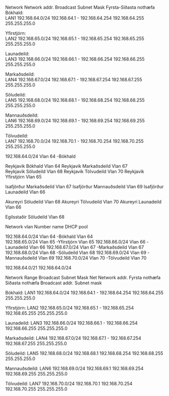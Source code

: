 			
		  	
			
			
 Network	Network addr.	Broadcast	Subnet Mask
	Fyrsta-Síðasta nothæfa		
Bókhald:			
LAN1 192.168.64.0/24    	192.168.64.1 - 192.168.64.254	  192.168.64.255   	 255.255.255.0
			
			
Yfirstjórn:			
LAN2 192.168.65.0/24   	192.168.65.1 - 192.168.65.254     	192.168.65.255   	255.255.255.0
			
			
Launadeild:			
LAN3 192.168.66.0/24        	 192.168.66.1 - 192.168.66.254	  192.168.66.255 	255.255.255.0
			
			
Markaðsdeild:			
LAN4 192.168.67.0/24   	 192.168.67.1 - 192.168.67.254     	 192.168.67.255  	 255.255.255.0
			
			
Söludeild:			
LAN5 192.168.68.0/24	192.168.68.1 - 192.168.68.254	192.168.68.255	  255.255.255.0
			
			
Mannauðsdeild:			
LAN6 192.168.69.0/24	192.168.69.1 - 192.168.69.254	192.168.69.255	 255.255.255.0
			
			
Tölvudeild:			
LAN7 192.168.70.0/24	192.168.70.1 - 192.168.70.254	192.168.70.255	     255.255.255.0





192.168.64.0/24	   Vlan 64 -Bókhald	  


Reykjavik Bókhald	     Vlan 64
Reykjavik Markaðsdeild   Vlan 67					
Reykjavik Söludeild	 	 Vlan 68
Reykjavik Tölvudeild	 Vlan 70
Reykjavik Yfirstjórn	 Vlan 65

Isafjörður Markaðsdeild	 Vlan 67
Isafjörður Mannauðsdeild Vlan 69
Isafjörður Launadeild	 Vlan 66

Akureyri Söludeild	     Vlan 68
Akureyri Tölvudeild	     Vlan 70
Akureyri Launadeild	     Vlan 66

Egilsstaðir Söludeild	 Vlan 68




Network		   vlan Number name	DHCP pool 				 
							
192.168.64.0/24	   Vlan 64 -Bókhald	  Vlan 64	  	
192.168.65.0/24	   Vlan 65 -Yfirstjórn	  Vlan 65 
192.168.66.0/24	   Vlan 66 -Launadeild	  Vlan 66
192.168.67.0/24	   Vlan 67 -Markaðsdeild  Vlan 67
192.168.68.0/24	   Vlan 68 -Söludeild	  Vlan 68
192.168.69.0/24	   Vlan 69 -Mannauðsdeild Vlan 69
192.168.70.0/24	   Vlan 70 -Tölvudeild	  Vlan 70


192.168.64.0/21
192.168.64.0/24 



 Network		  		Range			Broadcast	Subnet Mask
Net	Network addr.	Fyrsta nothæfa	Síðasta nothæfa	     Broadcast addr.	Subnet mask

		
				
Bókhald:
LAN1 192.168.64.0/24    192.168.64.1 - 192.168.64.254	  192.168.64.255    255.255.255.0


Yfirstjórn:
LAN2 192.168.65.0/24   	192.168.65.1 - 192.168.65.254     192.168.65.255   255.255.255.0
  

Launadeild:
LAN3 192.168.66.0/24    192.168.66.1 - 192.168.66.254     192.168.66.255   255.255.255.0


Markaðsdeild:
LAN4 192.168.67.0/24    192.168.67.1 - 192.168.67.254     192.168.67.255   255.255.255.0


Söludeild:
LAN5 192.168.68.0/24	192.168.68.1	192.168.68.254	  192.168.68.255   255.255.255.0


Mannauðsdeild:
LAN6 192.168.69.0/24	192.168.69.1	192.168.69.254	  192.168.69.255   255.255.255.0


Tölvudeild:
LAN7 192.168.70.0/24	192.168.70.1	192.168.70.254	  192.168.70.255   255.255.255.0
